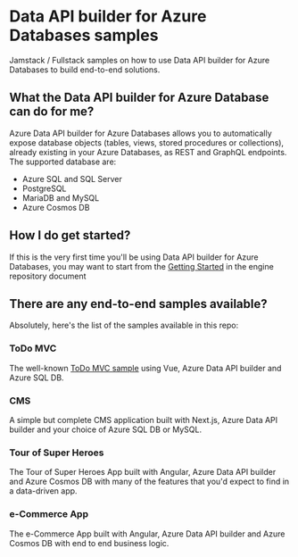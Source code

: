 # Data API builder for Azure Databases samples

Jamstack / Fullstack samples on how to use Data API builder for Azure Databases to build end-to-end solutions.

## What the Data API builder for Azure Database can do for me?

Azure Data API builder for Azure Databases allows you to automatically expose database objects (tables, views, stored procedures or collections), already existing in your Azure Databases, as REST and GraphQL endpoints. The supported database are:
- Azure SQL and SQL Server
- PostgreSQL
- MariaDB and MySQL
- Azure Cosmos DB 

## How I do get started?

If this is the very first time you'll be using Data API builder for Azure Databases, you may want to start from the [Getting Started](https://github.com/Azure/data-api-builder/blob/main/docs/getting-started/getting-started.md) in the engine repository document

## There are any end-to-end samples available?

Absolutely, here's the list of the samples available in this repo:

### ToDo MVC

The well-known  [ToDo MVC sample](https://todomvc.com/) using Vue, Azure Data API builder and Azure SQL DB. 

### CMS

A simple but complete CMS application built with Next.js, Azure Data API builder and your choice of Azure SQL DB or MySQL.

### Tour of Super Heroes

The Tour of Super Heroes App built with Angular, Azure Data API builder and Azure Cosmos DB  with many of the features that you'd expect to find in a data-driven app.

### e-Commerce App

The e-Commerce App built with Angular, Azure Data API builder and Azure Cosmos DB with end to end business logic.
